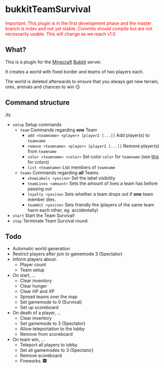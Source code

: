 # bukkitTeamSurvival

<font color='red'>Important:
This plugin is in the first development phase and the master branch is indev and not yet stable. Commits should compile but are not necessarily usable.
This will change as we reach v1.0</font>


What?
-----

This is a plugin for the [Minecraft](http://minecraft.net) [Bukkit](http://bukkit.org) server.

It creates a world with fixed border and teams of two players each.

The world is deleted afterwards to ensure that you always get new terrain, ores, animals and chances to win :wink:

Command structure
-----------------

*/ts*

- `setup` Setup commands
	- `team` Commands regarding **one** Team
		- `add <teamname> <player> [player2 [...]]` Add player(s) to `teamname`
		- `remove <teamname> <player> [player2 [...]]` Remove player(s) from `teamname`
		- `color <teamname> <color>` Set color `color` for `teamname` (see [this](http://minecraft.gamepedia.com/Formatting_codes) for colors)
		- `list <teamname>` List members of `teamname`
	- `teams` Commands regarding **all** Teams
		- `showLabels <yes|no>` Set the label visibility
		- `teamLives <amount>` Sets the amount of lives a team has before passing out
		- `loyalty <yes|no>` Sets whether a team drops out if **one** team member dies.
		- `teamHit <yes|no>` Sets friendly fire (players of the same team harm each other, eg. accidentally)
- `start` Start the Team Survival!
- `stop` Terminate Team Survival round.

Todo
----

- Automatic world generation
- Restrict players after join to gamemode 3 (Spectator)
- Inform players about:
	- Player count
	- Team setup
- On start, ...
	- Clear inventory
	- Clear hunger
	- Clear HP and XP
	- Spread teams over the map
	- Set gamemode to 0 (Survival)
	- Set up scoreboard
- On death of a player, ...
	- Clear inventory
	- Set gamemode to 3 (Spectator)
	- Allow teleportation to the lobby
	- Remove from scoreboard
- On team win, ...
	- Teleport all players to lobby
	- Set all gamemodes to 3 (Spectator)
	- Remove scoreboard
	- Fireworks. :fireworks:
